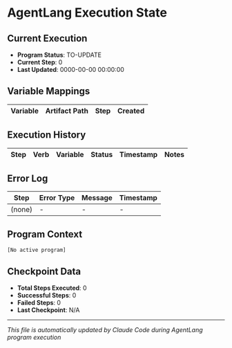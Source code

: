 # AgentLang Execution State

## Current Execution
- **Program Status**: TO-UPDATE 
- **Current Step**: 0 
- **Last Updated**: 0000-00-00 00:00:00

## Variable Mappings
| Variable | Artifact Path | Step | Created |
|----------|--------------|------|---------|

## Execution History
| Step | Verb | Variable | Status | Timestamp | Notes |
|------|------|----------|--------|-----------|-------|

## Error Log
| Step | Error Type | Message | Timestamp |
|------|------------|---------|-----------|
| (none) | - | - | - |

## Program Context
```
[No active program]
```

## Checkpoint Data
- **Total Steps Executed**: 0
- **Successful Steps**: 0
- **Failed Steps**: 0
- **Last Checkpoint**: N/A

---
*This file is automatically updated by Claude Code during AgentLang program execution*
